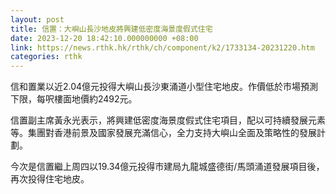 ```yaml
---
layout: post
title: 信置：大嶼山長沙地皮將興建低密度海景度假式住宅
date: 2023-12-20 18:42:10.000000000 +08:00
link: https://news.rthk.hk/rthk/ch/component/k2/1733134-20231220.htm
categories: rthk
---
```


信和置業以近2.04億元投得大嶼山長沙東涌道小型住宅地皮。作價低於市場預測下限，每呎樓面地價約2492元。

信置副主席黃永光表示，將興建低密度海景度假式住宅項目，配以可持續發展元素等。集團對香港前景及國家發展充滿信心，全力支持大嶼山全面及策略性的發展計劃。

今次是信置繼上周四以19.34億元投得市建局九龍城盛德街/馬頭涌道發展項目後，再次投得住宅地皮。
